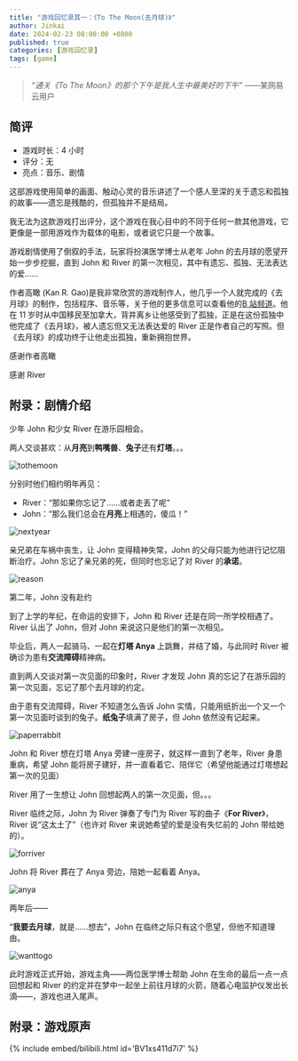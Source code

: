 ```yaml
---
title: "游戏回忆录其一：《To The Moon(去月球)》"
author: Jinkai
date: 2024-02-23 08:00:00 +0800
published: true
categories: [游戏回忆录]
tags: [game]
---
```


> _“通关《To The Moon》的那个下午是我人生中最美好的下午”_ ——某网易云用户

## 简评

- 游戏时长：4 小时
- 评分：无
- 亮点：音乐、剧情

这部游戏使用简单的画面、触动心灵的音乐讲述了一个感人至深的关于遗忘和孤独的故事——遗忘是残酷的，但孤独并不是结局。

我无法为这款游戏打出评分，这个游戏在我心目中的不同于任何一款其他游戏，它更像是一部用游戏作为载体的电影，或者说它只是一个故事。

游戏剧情使用了倒叙的手法，玩家将扮演医学博士从老年 John 的去月球的愿望开始一步步挖掘，直到 John 和 River 的第一次相见，其中有遗忘、孤独、无法表达的爱……

作者高瞰 (Kan R. Gao)是我非常欣赏的游戏制作人，他几乎一个人就完成的《去月球》的制作，包括程序、音乐等，关于他的更多信息可以查看他的[B 站频道](https://space.bilibili.com/2033488359)。他在 11 岁时从中国移民至加拿大，背井离乡让他感受到了孤独，正是在这份孤独中他完成了《去月球》，被人遗忘但又无法表达爱的 River 正是作者自己的写照。但《去月球》的成功终于让他走出孤独，重新拥抱世界。

感谢作者高瞰

感谢 River

## 附录：剧情介绍

少年 John 和少女 River 在游乐园相会。

两人交谈甚欢：从**月亮**到**鸭嘴兽**、**兔子**还有**灯塔**。。。

![tothemoon](/assets/img/2024-02-23-game-to-the-moon/tothemoon.png)

分别时他们相约明年再见：

- River：“那如果你忘记了……或者走丢了呢”
- John：“那么我们总会在**月亮**上相遇的，傻瓜！”

![nextyear](/assets/img/2024-02-23-game-to-the-moon/nextyear.png)

亲兄弟在车祸中丧生，让 John 变得精神失常，John 的父母只能为他进行记忆阻断治疗。John 忘记了亲兄弟的死，但同时也忘记了对 River 的**承诺**。

![reason](/assets/img/2024-02-23-game-to-the-moon/reason.png)

第二年，John 没有赴约

到了上学的年纪，在命运的安排下，John 和 River 还是在同一所学校相遇了。River 认出了 John，但对 John 来说这只是他们的第一次相见。

毕业后，两人一起骑马、一起在**灯塔 Anya** 上跳舞，并结了婚，与此同时 River 被确诊为患有**交流障碍**精神病。

直到两人交谈对第一次见面的印象时，River 才发现 John 真的忘记了在游乐园的第一次见面，忘记了那个去月球的约定。

由于患有交流障碍，River 不知道怎么告诉 John 实情，只能用纸折出一个又一个第一次见面时谈到的兔子。**纸兔子**填满了房子，但 John 依然没有记起来。

![paperrabbit](/assets/img/2024-02-23-game-to-the-moon/paperrabbit.png)

John 和 River 想在灯塔 Anya 旁建一座房子，就这样一直到了老年，River 身患重病，希望 John 能将房子建好，并一直看着它、陪伴它（希望他能通过灯塔想起第一次的见面）

River 用了一生想让 John 回想起两人的第一次见面，但。。。

River 临终之际，John 为 River 弹奏了专门为 River 写的曲子《**For River**》，River 说“这太土了”（也许对 River 来说她希望的爱是没有失忆前的 John 带给她的）。

![forriver](/assets/img/2024-02-23-game-to-the-moon/forriver.png)

John 将 River 葬在了 Anya 旁边，陪她一起看着 Anya。

![anya](/assets/img/2024-02-23-game-to-the-moon/anya.png)

两年后——

“**我要去月球**，就是……想去”，John 在临终之际只有这个愿望，但他不知道理由。

![wanttogo](/assets/img/2024-02-23-game-to-the-moon/wanttogo.png)

此时游戏正式开始，游戏主角——两位医学博士帮助 John 在生命的最后一点一点回想起和 River 的约定并在梦中一起坐上前往月球的火箭，随着心电监护仪发出长滴——，游戏也进入尾声。

## 附录：游戏原声

{% include embed/bilibili.html id='BV1xs411d7i7' %}
